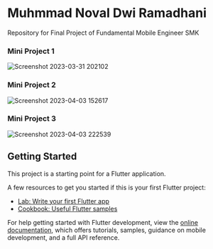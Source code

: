 # Muhmmad Noval Dwi Ramadhani
Repository for Final Project of Fundamental Mobile Engineer SMK
### Mini Project 1
![Screenshot 2023-03-31 202102](https://user-images.githubusercontent.com/91823182/229132909-0b8c0d19-20e4-4eba-b5e3-8c1fbdfe58a3.png)
### Mini Project 2
![Screenshot 2023-04-03 152617](https://user-images.githubusercontent.com/91823182/229454100-183022e0-6f8a-42a2-99ed-7039c5df5c84.png)
### Mini Project 3
![Screenshot 2023-04-03 222539](https://user-images.githubusercontent.com/91823182/229557152-4234ed20-700d-4d49-af5d-80c924fbc054.png)
## Getting Started

This project is a starting point for a Flutter application.

A few resources to get you started if this is your first Flutter project:

- [Lab: Write your first Flutter app](https://docs.flutter.dev/get-started/codelab)
- [Cookbook: Useful Flutter samples](https://docs.flutter.dev/cookbook)

For help getting started with Flutter development, view the
[online documentation](https://docs.flutter.dev/), which offers tutorials,
samples, guidance on mobile development, and a full API reference.